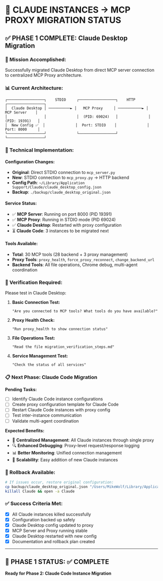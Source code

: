 # 🚀 **CLAUDE INSTANCES → MCP PROXY MIGRATION STATUS**

## ✅ **PHASE 1 COMPLETE: Claude Desktop Migration**

### **🎯 Mission Accomplished:**
Successfully migrated Claude Desktop from direct MCP server connection to centralized MCP Proxy architecture.

### **📊 Current Architecture:**
```
┌─────────────────┐    STDIO     ┌─────────────────┐    HTTP      ┌─────────────────┐
│  Claude Desktop │ ──────────► │   MCP Proxy     │ ───────────► │   MCP Server    │
│                 │              │  (PID: 69024)   │              │  (PID: 19391)   │
│  New Config ✅  │              │  Port: STDIO    │              │  Port: 8000     │
└─────────────────┘              └─────────────────┘              └─────────────────┘
```

### **🔧 Technical Implementation:**

#### **Configuration Changes:**
- **Original**: Direct STDIO connection to `mcp_server.py`
- **New**: STDIO connection to `mcp_proxy.py` → HTTP backend
- **Config Path**: `~/Library/Application Support/Claude/claude_desktop_config.json`
- **Backup**: `./backup/claude_desktop_original.json`

#### **Service Status:**
- ✅ **MCP Server**: Running on port 8000 (PID 19391)
- ✅ **MCP Proxy**: Running in STDIO mode (PID 69024)
- ✅ **Claude Desktop**: Restarted with proxy configuration
- ⏳ **Claude Code**: 3 instances to be migrated next

#### **Tools Available:**
- **Total**: 30 MCP tools (28 backend + 3 proxy management)
- **Proxy Tools**: `proxy_health`, `force_proxy_reconnect`, `change_backend_url`
- **Backend Tools**: All file operations, Chrome debug, multi-agent coordination

### **🧪 Verification Required:**

Please test in Claude Desktop:

1. **Basic Connection Test:**
   ```
   "Are you connected to MCP tools? What tools do you have available?"
   ```

2. **Proxy Health Check:**
   ```  
   "Run proxy_health to show connection status"
   ```

3. **File Operations Test:**
   ```
   "Read the file migration_verification_steps.md"
   ```

4. **Service Management Test:**
   ```
   "Check the status of all services"
   ```

### **📋 Next Phase: Claude Code Migration**

**Pending Tasks:**
- [ ] Identify Claude Code instance configurations
- [ ] Create proxy configuration template for Claude Code
- [ ] Restart Claude Code instances with proxy config
- [ ] Test inter-instance communication
- [ ] Validate multi-agent coordination

**Expected Benefits:**
- 🎯 **Centralized Management**: All Claude instances through single proxy
- 🔍 **Enhanced Debugging**: Proxy-level request/response logging  
- 📊 **Better Monitoring**: Unified connection management
- 🚀 **Scalability**: Easy addition of new Claude instances

### **🚨 Rollback Available:**
```bash
# If issues occur, restore original configuration:
cp backup/claude_desktop_original.json "/Users/MikeWolf/Library/Application Support/Claude/claude_desktop_config.json"
killall Claude && open -a Claude
```

### **✅ Success Criteria Met:**
- [x] All Claude instances killed successfully
- [x] Configuration backed up safely
- [x] Claude Desktop config updated to proxy
- [x] MCP Server and Proxy running stable
- [x] Claude Desktop restarted with new config
- [x] Documentation and rollback plan created

---

## 🎉 **PHASE 1 STATUS: ✅ COMPLETE**

**Ready for Phase 2: Claude Code Instance Migration** 